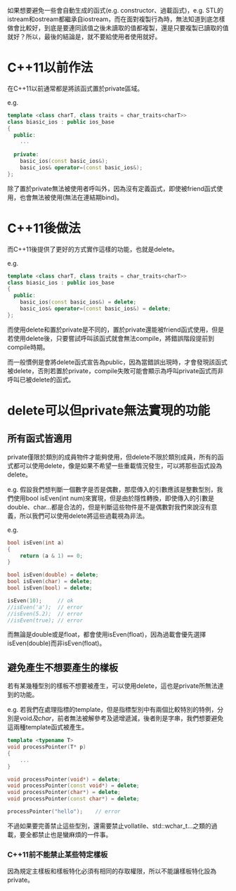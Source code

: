 如果想要避免一些會自動生成的函式(e.g. constructor、過載函式)，e.g. STL的istream和ostream都繼承自iostream，而在面對複製行為時，無法知道到底怎樣做會比較好，到底是要連同該值之後未讀取的值都複製，還是只要複製已讀取的值就好？所以，最後的結論是，就不要給使用者使用就好。

# C++11以前作法
在C++11以前通常都是將該函式置於private區域。

e.g.
```cpp
template <class charT, class traits = char_traits<charT>>
class biasic_ios : public ios_base
{
  public:
    ...
  
  private:
    basic_ios(const basic_ios&);
    basic_ios& operator=(const basic_ios&);
};
```

除了置於private無法被使用者呼叫外，因為沒有定義函式，即使被friend函式使用，也會無法被使用(無法在連結期bind)。

# C++11後做法
而C++11後提供了更好的方式實作這樣的功能，也就是delete。

e.g.
```cpp
template <class charT, class traits = char_traits<charT>>
class biasic_ios : public ios_base
{
  public:
    basic_ios(const basic_ios&) = delete;
    basic_ios& operator=(const basic_ios&) = delete;
};
```

而使用delete和置於private是不同的，置於private還能被friend函式使用，但是若使用delete後，只要嘗試呼叫該函式就會無法compile，將錯誤階段提前到compile時期。

而一般慣例是會將delete函式宣告為public，因為當錯誤出現時，才會發現該函式被delete，否則若置於private，compile失敗可能會顯示為呼叫private函式而非呼叫已被delete的函式。

# delete可以但private無法實現的功能
## 所有函式皆適用
private僅限於類別的成員物件才能夠使用，但delete不限於類別成員，所有的函式都可以使用delete，像是如果不希望一些重載情況發生，可以將那些函式設為delete。

e.g.
假設我們想判斷一個數字是否是偶數，那麼傳入的引數應該是整數型別，我們使用bool isEven(int num)來實現，但是由於隱性轉換，即使傳入的引數是double、char...都是合法的，但是判斷這些物件是不是偶數對我們來說沒有意義，所以我們可以使用delete將這些過載視為非法。

e.g.
```cpp
bool isEven(int a)
{
    return (a & 1) == 0;
}

bool isEven(double) = delete;
bool isEven(char) = delete;
bool isEven(bool) = delete;

isEven(10);     // ok
//isEven('a');  // error
//isEven(5.2);  // error
//isEven(true); // error
```

而無論是double或是float，都會使用isEven(float)，因為過載會優先選擇isEven(double)而非isEven(float)。

## 避免產生不想要產生的樣板
若有某幾種型別的樣板不想要被產生，可以使用delete，這也是private所無法達到的功能。

e.g.
若我們在處理指標的template，但是指標型別中有兩個比較特別的特例，分別是void*及char*，前者無法被解參考及遞增遞減，後者則是字串，我們想要避免這兩種template函式被產生。

```cpp
template <typename T>
void processPointer(T* p)
{
    ...
}

void processPointer(void*) = delete;
void processPointer(const void*) = delete;
void processPointer(char*) = delete;
void processPointer(const char*) = delete;

processPointer("hello");    // error
```

不過如果要完善禁止這些型別，還需要禁止vollatile、std::wchar_t...之類的過載，要全都禁止也是蠻麻煩的一件事。

### C++11前不能禁止某些特定樣板
因為規定主樣板和樣板特化必須有相同的存取權限，所以不能讓樣板特化設為private。